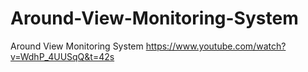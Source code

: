 # Around-View-Monitoring-System
Around View Monitoring System
https://www.youtube.com/watch?v=WdhP_4UUSqQ&t=42s

